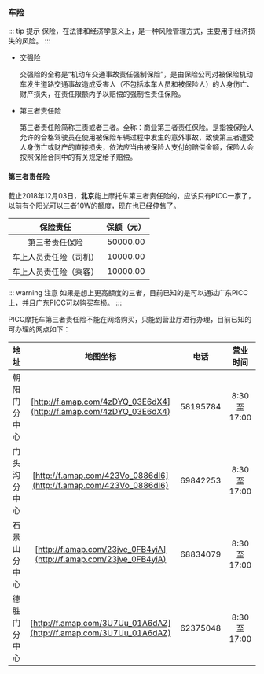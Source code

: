 ### 车险
::: tip 提示
保险，在法律和经济学意义上，是一种风险管理方式，主要用于经济损失的风险。
:::

- 交强险

  交强险的全称是“机动车交通事故责任强制保险”，是由保险公司对被保险机动车发生道路交通事故造成受害人（不包括本车人员和被保险人）的人身伤亡、财产损失，在责任限额内予以赔偿的强制性责任保险。

- 第三者责任险

  第三者责任险简称三责或者三者。全称：商业第三者责任保险。是指被保险人允许的合格驾驶员在使用被保险车辆过程中发生的意外事故，致使第三者遭受人身伤亡或财产的直接损失，依法应当由被保险人支付的赔偿金额，保险人会按照保险合同中的有关规定给予赔偿。



#### 第三者责任险

截止2018年12月03日，**北京**能上摩托车第三者责任险的，应该只有PICC一家了，以前有个阳光可以三者10W的额度，现在也已经停售了。

|        保险责任        | 保额（元） |
| :--------------------: | :--------: |
|     第三者责任保险     |  50000.00  |
| 车上人员责任险（司机） |  10000.00  |
| 车上人员责任险（乘客） |  10000.00  |

::: warning 注意
如果是想上更高额度的三者，目前已知的是可以通过广东PICC上，并且广东PICC可以购买车损。
:::

PICC摩托车第三者责任险不能在网络购买，只能到营业厅进行办理，目前已知的可办理的网点如下：

| 地址 | 地图坐标 | 电话 | 营业时间 |
| :--: | :--: | :--: | :------: |
|   朝阳门分中心   | [http://f.amap.com/4zDYQ_03E6dX4](http://f.amap.com/4zDYQ_03E6dX4) | 58195784 | 8:30至17:00 |
| 门头沟分中心 | [http://f.amap.com/423Vo_0886dI6](http://f.amap.com/423Vo_0886dI6) | 69842253 | 8:30至17:00 |
| 石景山分中心 | [http://f.amap.com/23jve_0FB4yiA](http://f.amap.com/23jve_0FB4yiA) | 68834079 | 8:30至17:00 |
| 德胜门分中心 | [http://f.amap.com/3U7Uu_01A6dAZ](http://f.amap.com/3U7Uu_01A6dAZ) | 62375048 | 8:30至17:00 |

